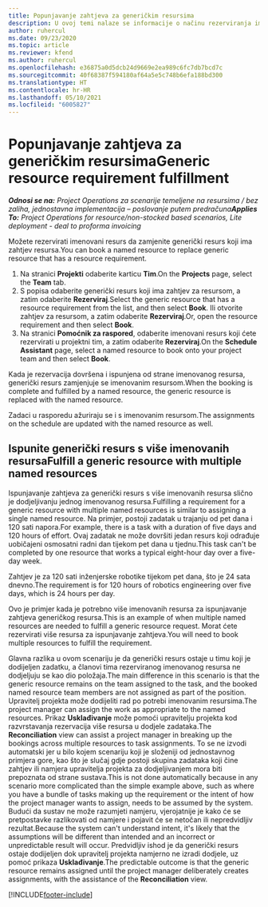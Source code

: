 ```yaml
---
title: Popunjavanje zahtjeva za generičkim resursima
description: U ovoj temi nalaze se informacije o načinu rezerviranja imenovanih resursa za preduvjet generičkog resursa.
author: ruhercul
ms.date: 09/23/2020
ms.topic: article
ms.reviewer: kfend
ms.author: ruhercul
ms.openlocfilehash: e36875a0d5dcb24d9669e2ea989c6fc7db7bcd7c
ms.sourcegitcommit: 40f68387f594180af64a5e5c748b6efa188bd300
ms.translationtype: HT
ms.contentlocale: hr-HR
ms.lasthandoff: 05/10/2021
ms.locfileid: "6005827"
---
```

# <a name="generic-resource-requirement-fulfillment"></a><span data-ttu-id="0e3fc-103">Popunjavanje zahtjeva za generičkim resursima</span><span class="sxs-lookup"><span data-stu-id="0e3fc-103">Generic resource requirement fulfillment</span></span>

<span data-ttu-id="0e3fc-104">_**Odnosi se na:** Project Operations za scenarije temeljene na resursima / bez zaliha, jednostavna implementacija – poslovanje putem predračuna_</span><span class="sxs-lookup"><span data-stu-id="0e3fc-104">_**Applies To:** Project Operations for resource/non-stocked based scenarios, Lite deployment - deal to proforma invoicing_</span></span>

<span data-ttu-id="0e3fc-105">Možete rezervirati imenovani resurs da zamjenite generički resurs koji ima zahtjev resursa.</span><span class="sxs-lookup"><span data-stu-id="0e3fc-105">You can book a named resource to replace generic resource that has a resource requirement.</span></span>

1. <span data-ttu-id="0e3fc-106">Na stranici **Projekti** odaberite karticu **Tim**.</span><span class="sxs-lookup"><span data-stu-id="0e3fc-106">On the **Projects** page, select the **Team** tab.</span></span>
2. <span data-ttu-id="0e3fc-107">S popisa odaberite generički resurs koji ima zahtjev za resursom, a zatim odaberite **Rezerviraj**.</span><span class="sxs-lookup"><span data-stu-id="0e3fc-107">Select the generic resource that has a resource requirement from the list, and then select **Book**.</span></span> <span data-ttu-id="0e3fc-108">Ili otvorite zahtjev za resursom, a zatim odaberite **Rezerviraj**.</span><span class="sxs-lookup"><span data-stu-id="0e3fc-108">Or, open the resource requirement and then select **Book**.</span></span>
3. <span data-ttu-id="0e3fc-109">Na stranici **Pomoćnik za raspored**, odaberite imenovani resurs koji ćete rezervirati u projektni tim, a zatim odaberite **Rezerviraj**.</span><span class="sxs-lookup"><span data-stu-id="0e3fc-109">On the **Schedule Assistant** page, select a named resource to book onto your project team and then select **Book**.</span></span>

<span data-ttu-id="0e3fc-110">Kada je rezervacija dovršena i ispunjena od strane imenovanog resursa, generički resurs zamjenjuje se imenovanim resursom.</span><span class="sxs-lookup"><span data-stu-id="0e3fc-110">When the booking is complete and fulfilled by a named resource, the generic resource is replaced with the named resource.</span></span>

<span data-ttu-id="0e3fc-111">Zadaci u rasporedu ažuriraju se i s imenovanim resursom.</span><span class="sxs-lookup"><span data-stu-id="0e3fc-111">The assignments on the schedule are updated with the named resource as well.</span></span>

## <a name="fulfill-a-generic-resource-with-multiple-named-resources"></a><span data-ttu-id="0e3fc-112">Ispunite generički resurs s više imenovanih resursa</span><span class="sxs-lookup"><span data-stu-id="0e3fc-112">Fulfill a generic resource with multiple named resources</span></span>
<span data-ttu-id="0e3fc-113">Ispunjavanje zahtjeva za generički resurs s više imenovanih resursa slično je dodjeljivanju jednog imenovanog resursa.</span><span class="sxs-lookup"><span data-stu-id="0e3fc-113">Fulfilling a requirement for a generic resource with multiple named resources is similar to assigning a single named resource.</span></span> <span data-ttu-id="0e3fc-114">Na primjer, postoji zadatak u trajanju od pet dana i 120 sati napora.</span><span class="sxs-lookup"><span data-stu-id="0e3fc-114">For example, there is a task with a duration of five days and 120 hours of effort.</span></span> <span data-ttu-id="0e3fc-115">Ovaj zadatak ne može dovršiti jedan resurs koji odrađuje uobičajeni osmosatni radni dan tijekom pet dana u tjednu.</span><span class="sxs-lookup"><span data-stu-id="0e3fc-115">This task can't be completed by one resource that works a typical eight-hour day over a five-day week.</span></span> 

<span data-ttu-id="0e3fc-116">Zahtjev je za 120 sati inženjerske robotike tijekom pet dana, što je 24 sata dnevno.</span><span class="sxs-lookup"><span data-stu-id="0e3fc-116">The requirement is for 120 hours of robotics engineering over five days, which is 24 hours per day.</span></span>

<span data-ttu-id="0e3fc-117">Ovo je primjer kada je potrebno više imenovanih resursa za ispunjavanje zahtjeva generičkog resursa.</span><span class="sxs-lookup"><span data-stu-id="0e3fc-117">This is an example of when multiple named resources are needed to fulfill a generic resource request.</span></span> <span data-ttu-id="0e3fc-118">Morat ćete rezervirati više resursa za ispunjavanje zahtjeva.</span><span class="sxs-lookup"><span data-stu-id="0e3fc-118">You will need to book multiple resources to fulfill the requirement.</span></span>

<span data-ttu-id="0e3fc-119">Glavna razlika u ovom scenariju je da generički resurs ostaje u timu koji je dodijeljen zadatku, a članovi tima rezerviranog imenovanog resursa ne dodjeljuju se kao dio položaja.</span><span class="sxs-lookup"><span data-stu-id="0e3fc-119">The main difference in this scenario is that the generic resource remains on the team assigned to the task, and the booked named resource team members are not assigned as part of the position.</span></span> <span data-ttu-id="0e3fc-120">Upravitelj projekta može dodijeliti rad po potrebi imenovanim resursima.</span><span class="sxs-lookup"><span data-stu-id="0e3fc-120">The project manager can assign the work as appropriate to the named resources.</span></span> <span data-ttu-id="0e3fc-121">Prikaz **Usklađivanje** može pomoći upravitelju projekta kod razvrstavanja rezervacija više resursa u dodjele zadataka.</span><span class="sxs-lookup"><span data-stu-id="0e3fc-121">The **Reconciliation** view can assist a project manager in breaking up the bookings across multiple resources to task assignments.</span></span> <span data-ttu-id="0e3fc-122">To se ne izvodi automatski jer u bilo kojem scenariju koji je složeniji od jednostavnog primjera gore, kao što je slučaj gdje postoji skupina zadataka koji čine zahtjev ili namjera upravitelja projekta za dodjeljivanjem mora biti prepoznata od strane sustava.</span><span class="sxs-lookup"><span data-stu-id="0e3fc-122">This is not done automatically because in any scenario more complicated than the simple example above, such as where you have a bundle of tasks making up the requirement or the intent of how the project manager wants to assign, needs to be assumed by the system.</span></span> <span data-ttu-id="0e3fc-123">Budući da sustav ne može razumjeti namjeru, vjerojatnije je kako će se pretpostavke razlikovati od namjere i pojavit će se netočan ili nepredvidljiv rezultat.</span><span class="sxs-lookup"><span data-stu-id="0e3fc-123">Because the system can't understand intent, it's likely that the assumptions will be different than intended and an incorrect or unpredictable result will occur.</span></span> <span data-ttu-id="0e3fc-124">Predvidljiv ishod je da generički resurs ostaje dodijeljen dok upravitelj projekta namjerno ne izradi dodjele, uz pomoć prikaza **Usklađivanje**.</span><span class="sxs-lookup"><span data-stu-id="0e3fc-124">The predictable outcome is that the generic resource remains assigned until the project manager deliberately creates assignments, with the assistance of the **Reconciliation** view.</span></span>




[!INCLUDE[footer-include](../includes/footer-banner.md)]